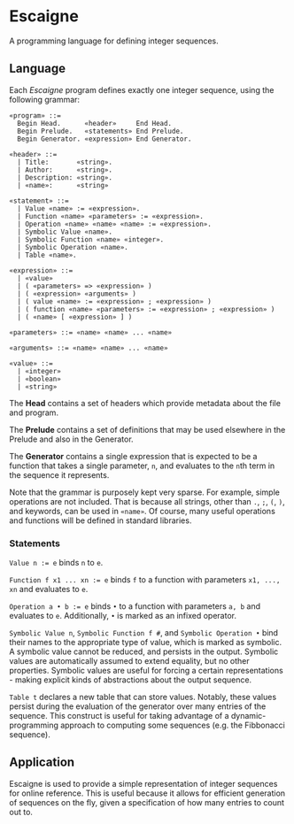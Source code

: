 # Escaigne

A programming language for defining integer sequences.

## Language

Each _Escaigne_ program defines exactly one integer sequence, using the following grammar:

```
«program» ::=
  Begin Head.      «header»     End Head.
  Begin Prelude.   «statements» End Prelude.
  Begin Generator. «expression» End Generator.

«header» ::=
  | Title:       «string».
  | Author:      «string».
  | Description: «string».
  | «name»:      «string»

«statement» ::=
  | Value «name» := «expression».
  | Function «name» «parameters» := «expression».
  | Operation «name» «name» «name» := «expression».
  | Symbolic Value «name».
  | Symbolic Function «name» «integer».
  | Symbolic Operation «name».
  | Table «name».

«expression» ::=
  | «value»
  | ( «parameters» => «expression» )
  | ( «expression» «arguments» )
  | ( value «name» := «expression» ; «expression» )
  | ( function «name» «parameters» := «expression» ; «expression» )
  | ( «name» [ «expression» ] )

«parameters» ::= «name» «name» ... «name»

«arguments» ::= «name» «name» ... «name»

«value» ::=
  | «integer»
  | «boolean»
  | «string»

```

The **Head** contains a set of headers which provide metadata about the file and program.

The **Prelude** contains a set of definitions that may be used elsewhere in the Prelude and also in the Generator.

The **Generator** contains a single expression that is expected to be a function that takes a single parameter, `n`, and evaluates to the `n`th term in the sequence it represents.

Note that the grammar is purposely kept very sparse. For example, simple operations are not included. That is because all strings, other than `.`, `;`, `(`, `)`, and keywords, can be used in `«name»`. Of course, many useful operations and functions will be defined in standard libraries.

### Statements

`Value n := e` binds `n` to `e`.

`Function f x1 ... xn := e` binds `f` to a function with parameters `x1, ..., xn` and evaluates to `e`.

`Operation a • b := e` binds `•` to a function with parameters `a, b` and evaluates to `e`. Additionally, `•` is marked as an infixed operator.

`Symbolic Value n`, `Symbolic Function f #`, and `Symbolic Operation •` bind their names to the appropriate type of value, which is marked as symbolic. A symbolic value cannot be reduced, and persists in the output. Symbolic values are automatically assumed to extend equality, but no other properties. Symbolic values are useful for forcing a certain representations - making explicit kinds of abstractions about the output sequence.

`Table t` declares a new table that can store values. Notably, these values persist during the evaluation of the generator over many entries of the sequence. This construct is useful for taking advantage of a dynamic-programming approach to computing some sequences (e.g. the Fibbonacci sequence).

## Application

Escaigne is used to provide a simple representation of integer sequences for online reference. This is useful because it allows for efficient generation of sequences on the fly, given a specification of how many entries to count out to.
